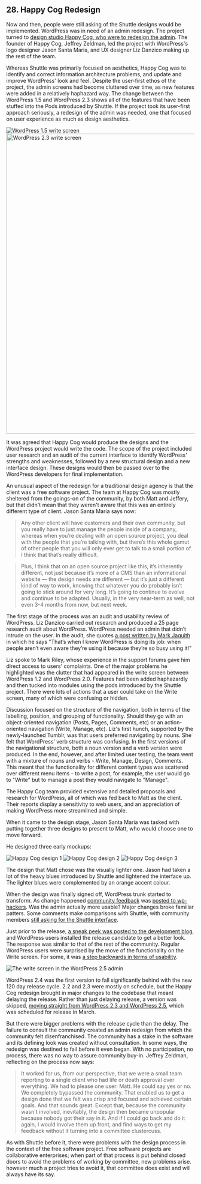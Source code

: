 ## 28. Happy Cog Redesign

Now and then, people were still asking of the Shuttle designs would be implemented. WordPress was in need of an admin redesign. The project turned to [design studio Happy Cog, who were to redesign the admin](http://lists.automattic.com/pipermail/wp-hackers/2007-November/016123.html). The founder of Happy Cog, Jeffrey Zeldman, led the project with WordPress's logo designer Jason Santa Maria, and UX designer Liz Danzico making up the rest of the team.

Whereas Shuttle was primarily focused on aesthetics, Happy Cog was to identify and correct information architecture problems, and update and improve WordPress' look and feel. Despite the user-first ethos of the project, the admin screens had become cluttered over time, as new features were added in a relatively haphazard way. The change between the WordPress 1.5 and WordPress 2.3 shows all of the features that have been stuffed into the Pods introduced by Shuttle. If the project took its user-first approach seriously, a redesign of the admin was needed, one that focused on user experience as much as design aesthetics.

<img alt="WordPress 1.5 write screen" src="../../Resources/images/28/wp_1_5.png" width=“800px” />

<img alt="WordPress 2.3 write screen" src="../../Resources/images/28/wp_2_3.png" width="800px" />

It was agreed that Happy Cog would produce the designs and the WordPress project would write the code. The scope of the project included user research and an audit of the current interface to identify WordPress' strengths and weaknesses, followed by a new structural design and a new interface design. These designs would then be passed over to the WordPress developers for final implementation.

An unusual aspect of the redesign for a traditional design agency is that the client was a free software project. The team at Happy Cog was mostly sheltered from the goings-on of the community, by both Matt and Jeffery, but that didn't mean that they weren't aware that this was an entirely different type of client. Jason Santa Maria says now:

> Any other client will have customers and their own community, but you really have to just manage the people inside of a company, whereas when you’re dealing with an open source project, you deal with the people that you’re talking with, but there’s this whole gamut of other people that you will only ever get to talk to a small portion of. I think that that’s really difficult.

> Plus, I think that on an open source project like this, it’s inherently different, not just because it’s more of a CMS than an informational website — the design needs are different — but it’s just a different kind of way to work, knowing that whatever you do probably isn’t going to stick around for very long. It’s going to continue to evolve and continue to be adapted. Usually, in the very near-term as well, not even 3-4 months from now, but next week.

The first stage of the process was an audit and usability review of WordPress. Liz Danzico carried out research and produced a 25 page research audit about WordPress. WordPress needed an admin that didn’t intrude on the user. In the audit, she quotes [a post written by Mark Jaquith](http://markjaquith.wordpress.com/2007/02/21/engine-awareness/) in which he says "That’s when I know WordPress is doing its job: when people aren’t even aware they’re using it because they’re so busy using it!"

Liz spoke to Mark Riley, whose experience in the support forums gave him direct access to users' complaints. One of the major problems he highlighted was the clutter that had appeared in the write screen between WordPress 1.2 and WordPress 2.0. Features had been added haphazardly and then tucked into modules using the pods introduced by the Shuttle project. There were lots of actions that a user could take on the Write screen, many of which were confusing or hidden.

Discussion focused on the structure of the navigation, both in terms of the labelling, position, and grouping of functionality. Should they go with an object-oriented navigation (Posts, Pages, Comments, etc) or an action-oriented navigation (Write, Manage, etc). Liz's first hunch, supported by the newly-launched Tumblr, was that users preferred navigating by nouns. She felt that WordPress’ verb structure was confusing. In the first versions of the navigational structure, both a noun version and a verb version were produced. In the end, however, and after limited user testing, the team went with a mixture of nouns and verbs - Write, Manage, Design, Comments. This meant that the functionality for different content types was scattered over different menu items - to write a post, for example, the user would go to "Write" but to manage a post they would navigate to "Manage". 

The Happy Cog team provided extensive and detailed proposals and research for WordPress, all of which was fed back to Matt as the client. Their reports display a sensitivity to web users, and an appreciation of making WordPress more streamlined and simple. 

When it came to the design stage, Jason Santa Maria was tasked with putting together three designs to present to Matt, who would choose one to move forward. 

He designed three early mockups:

<img alt="Happy Cog design 1" src="../../Resources/images/28/happy-cog-design-a.jpg" />

<img alt="Happy Cog design 2" src="../../Resources/images/28/happy-cog-design-b.jpg" />

<img alt="Happy Cog design 3" src="../../Resources/images/28/happy-cog-design-c.jpg" />

The design that Matt chose was the visually lighter one. Jason had taken a lot of the heavy blues introduced by Shuttle and lightened the interface up. The lighter blues were complemented by an orange accent colour.

When the design was finally signed off, WordPress trunk started to transform. As change happened [community feedback](http://lists.automattic.com/pipermail/wp-hackers/2008-February/017849.html) was [posted to wp-hackers](http://lists.automattic.com/pipermail/wp-hackers/2008-February/017850.html). Was the admin actually more usable? Major changes broke familiar patters. Some comments make comparisons with Shuttle, with community members [still asking for the Shuttle interface](http://weblogtoolscollection.com/archives/2008/01/02/wordpress-24-admin-preview/#comment-1207158). 

Just prior to the release, [a sneak peek was posted to the development blog](http://wordpress.org/development/2008/03/25-sneak-peek/), and WordPress users installed the release candidate to get a better look. The response was similar to that of the rest of the community. Regular WordPress users were surprised by the move of the functionality on the Write screen. For some, it was [a step backwards in terms of usability](http://www.neatorama.com/2008/04/21/wordpress-25-admin-backend-category-shenanigans-and-how-to-fix-it/#!vG29i). 

<img alt="The write screen in the WordPress 2.5 admin" src="../../Resources/images/28/2_5_admin.jpg" />

WordPress 2.4 was the first version to fall significantly behind with the new 120 day release cycle. 2.2 and 2.3 were mostly on schedule, but the Happy Cog redesign brought in major changes to the codebase that meant delaying the release. Rather than just delaying release, a version was skipped, [moving straight from WordPress 2.3 and WordPress 2.5](http://lists.automattic.com/pipermail/wp-hackers/2008-January/016993.html), which was scheduled for release in March. 

But there were bigger problems with the release cycle than the delay. The failure to consult the community created an admin redesign from which the community felt disenfranchised. The community has a stake in the software and its defining look was created without consultation. In some ways, the redesign was destined to fail before it even began. With no participation, no process, there was no way to assure community buy-in. Jeffrey Zeldman, reflecting on the process now says:

> It worked for us, from our perspective, that we were a small team reporting to a single client who had life or death approval over everything. We had to please one user: Matt. He could say yes or no. We completely bypassed the community. That enabled us to get a design done that we felt was crisp and focused and achieved certain goals. And that sounds great. Except that, because the community wasn't involved, inevitably, the design then became unpopular because nobody got their say in it. And if I could go back and do it again, I would involve them up front, and find ways to get my feedback without it turning into a committee clustercuss. 

As with Shuttle before it, there were problems with the design process in the context of the free software project. Free software projects are collaborative enterprises; when part of that process is put behind closed doors to avoid the problems of working by committee, new problems arise. however much a project tries to avoid it, that committee does exist and will always have its say.
	
